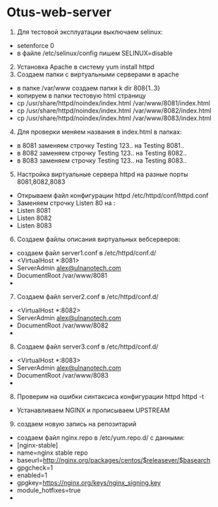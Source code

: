 # Otus-web-server
1. Для тестовой эксплуатации выключаем selinux:
- setenforce 0
- в файле /etc/selinux/config пишем SELINUX=disable 
2. Установка Apache в систему   yum install httpd
3. Создаем папки с виртуальными серверами в apache   
- в папке /var/www создаем папки k dir 808{1..3}
- копируем в папки тестовую html страницу
- cp /usr/share/httpd/noindex/index.html /var/www/8081/index.html
- cp /usr/share/httpd/noindex/index.html /var/www/8082/index.html
- cp /usr/share/httpd/noindex/index.html /var/www/8083/index.html
4. Для проверки меняем названия в index.html в папках:
- в 8081 заменяем строчку Testing 123.. на Testing 8081..
- в 8082 заменяем строчку Testing 123.. на Testing 8082..
- в 8083 заменяем строчку Testing 123.. на Testing 8083..
5. Настройка виртуальные сервера httpd на разные порты 8081,8082,8083
- Открываем файл конфигурации httpd /etc/httpd/conf/httpd.conf
- Заменяем строчку Listen 80 на :
- Listen 8081
- Listen 8082
- Listen 8083
6. Создаем файлы описания виртуальных вебсерверов:
-  создаем файл server1.conf в /etc/httpd/conf.d/
-  <VirtualHost *:8081>
-  ServerAdmin alex@ulnanotech.com
-  DocumentRoot /var/www/8081
-  </VirtualHost>
7. Cоздаем файл server2.conf в /etc/httpd/conf.d/
-  <VirtualHost *:8082>
-  ServerAdmin alex@ulnanotech.com
-  DocumentRoot /var/www/8082
-  </VirtualHost>
8. Cоздаем файл server3.conf в /etc/httpd/conf.d/
-  <VirtualHost *:8083>
-  ServerAdmin alex@ulnanotech.com
-  DocumentRoot /var/www/8083
-  </VirtualHost>
8. Проверим на ошибки синтаксиса конфигурации httpd    httpd -t
- Устанавливаем NGINX и прописываем UPSTREAM
9. создаем новую запись на репозитарий
- создаем файл nginx.repo в /etc/yum.repo.d/ c данными:
- [nginx-stable]
- name=nginx stable repo
- baseurl=http://nginx.org/packages/centos/$releasever/$basearch
- gpgcheck=1
- enabled=1
- gpgkey=https://nginx.org/keys/nginx_signing.key
- module_hotfixes=true
-

